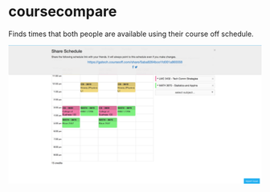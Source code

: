 # coursecompare
Finds times that both people are available using their course off schedule.

![link1](images/link1.png)

